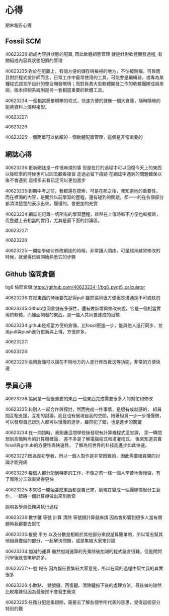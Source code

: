 心得
===

期末報告心得

Fossil SCM
---

40623236:組成內容與狀態的配置, 因此軟體組態管理 就是針對軟體開發過程, 有關組成內容與狀態配置的管理

40623235:對於在配置上，有個方便的儲存與檢視的地方，不怕被刪檔，可靠而且對於程式設計師而言，日常工作中最常使用的工具，可能會是編輯器，或專為某種程式語言所設計的整合開發環境；而對負責大型軟體開發工作的軟體團隊成員來說，版本控制系統則是另一套相當重要的軟體工具。

40623234:一個相當簡單明瞭的程式，快速方便的就像一個大倉庫，隨時隨地的能將資料上傳與複製。

40623227:

40623226:

40623225:一個簡單可以依賴的一個軟體配置管理，這個是非常重要的

網誌心得
---

40623236:更新網誌是一件很麻煩的事 但是在打的過程中可以回復今天上的東西 以後旺季的時候也可以回去觀看複習 走過必留下痕跡 在網誌中遇到的問題難保以後不會遇到 這樣多去看已定可以更加進步

40623235:到期中考之前，我都還在摸索，可是在那之後，我知道他的重要性，而在裡面的內容，是關於以前學習的歷程，還有碰到的問題，都一一的在各個部分都清清楚楚的表示出來，慢慢的，會更加的充實

40623234:網誌能記錄一切所有的學習歷程，雖然在上傳時較不方便也較複雜，但整體上去相當的實用，尤其是最下面的討論區。

40623227:

40623226:

40623225:一開始學如何修改網誌的時候，非常讓人頭疼，可是越來越常修改的時候，就覺得已經開始熟悉它的步驟


Github 協同倉儲
---
bg6 協同倉儲:https://github.com/40623234-1/bg6_pyqt5_calculator

40623236:在推東西的時後要先記得pull 雖然協同很方便但是溝通是不可或缺的

40623235:Github協同倉儲有多彈性，還有做新增與修改來說，它是一個相當實用的軟體，而裡面開發的東西，是一些人共同要達成的目標

40623234:github是相當方便的倉儲，比fossil更進一步，能與他人進行同步，並用pull與push進行更新與上傳，方便許多。

40623227:

40623226:

40623225:協同倉儲可以讓在不同地方的人進行修改推送等功能，非常的方便快速

學員心得
---


40623236:協同是一個很重要的東西 一個東西完成需要很多人的幫忙和修改

40623235:和別人一起合作與探討，然而完成一件事情，是很有成就感的，
組員間互相支援，互相的討論，而且也有展現自我的空間，陪著組員一步一步慢慢做，
可以發現自己跟別人都可以慢慢的進步，雖然犯了錯，也是進步的關鍵

40623234:在一開始時，我剛進這間學校後發現有計算機程式這堂課，
那一瞬間想到高職時尚的計算機概論，
差不多是了解電腦程式和灌灌程式，
後來知道其實fossil與github的方便性與快速性，
了解為何世界的科技能進步如此快速。

40623227:因為是初學者，所以一個人製作是非常困難的，因此需要組員間的討論才能完成

40623226:每個人都分配到特定的工作，不像之前一樣一個人辛苦地慢慢做，有了團隊分工效率變得更快

40623225:本來從一開始甚麼東西都是自己來，到現在變成一個團隊憶起分工合作，一起將一個計算機做出來別新奇



說明各學員任務與執行過程

40623236:數字鍵 等號 計算 清除 等號跟計算最麻煩 因為會影響到很多人當有問題時我都要去幫忙

40623235:根號 平方 以及分數是相較於其他部分來說是算簡單的，所以常去幫其他組員要做的部分，一起解決問題，或是集結大家來討論

40623234:加減的運算 雖然加減運算的先乘除後加減的程式語言很難，但是問問同學後就會瞭解許多。

40623227:+-號 報告 因為報告要集結大家意見，所以在寫的過程中幫忙我的其實很多

40623226:小數點、 變號鍵、回復鍵、清除鍵按下後的處理方法，最後做的雖然比較複雜但因為最後推不會發生衝突

40623225:任務分配是乘跟除，需要去了解各個字所代表的意思，覺得這個部分特別的難
